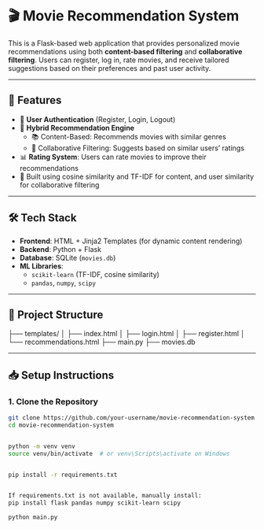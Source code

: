 # 🎬 Movie Recommendation System

This is a Flask-based web application that provides personalized movie recommendations using both **content-based filtering** and **collaborative filtering**. Users can register, log in, rate movies, and receive tailored suggestions based on their preferences and past user activity.

---

## 🚀 Features

- 🔐 **User Authentication** (Register, Login, Logout)
- 🎯 **Hybrid Recommendation Engine**
  - 📚 Content-Based: Recommends movies with similar genres
  - 🤝 Collaborative Filtering: Suggests based on similar users’ ratings
- 📊 **Rating System**: Users can rate movies to improve their recommendations
- 🧠 Built using cosine similarity and TF-IDF for content, and user similarity for collaborative filtering

---

## 🛠 Tech Stack

- **Frontend**: HTML + Jinja2 Templates (for dynamic content rendering)
- **Backend**: Python + Flask
- **Database**: SQLite (`movies.db`)
- **ML Libraries**:
  - `scikit-learn` (TF-IDF, cosine similarity)
  - `pandas`, `numpy`, `scipy`

---

## 📂 Project Structure

├── templates/
│ ├── index.html
│ ├── login.html
│ ├── register.html
│ └── recommendations.html
├── main.py
├── movies.db  


---

## 📥 Setup Instructions

### 1. Clone the Repository

```bash
git clone https://github.com/your-username/movie-recommendation-system.git
cd movie-recommendation-system


python -m venv venv
source venv/bin/activate  # or venv\Scripts\activate on Windows


pip install -r requirements.txt


If requirements.txt is not available, manually install:
pip install flask pandas numpy scikit-learn scipy

python main.py
